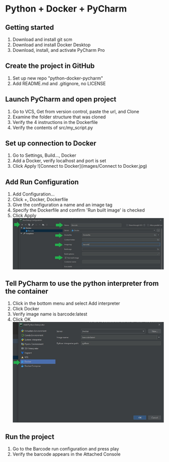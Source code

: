 # Python + Docker + PyCharm

## Getting started
1. Download and install git scm
2. Download and install Docker Desktop
3. Download, install, and activate PyCharm Pro

## Create the project in GitHub
1. Set up new repo "python-docker-pycharm"
2. Add README.md and .gitignore, no LICENSE

## Launch PyCharm and open project
1. Go to VCS, Get from version control, paste the url, and Clone
2. Examine the folder structure that was cloned
3. Verify the 4 instructions in the Dockerfile
4. Verify the contents of src/my_script.py

## Set up connection to Docker
1. Go to Settings, Build..., Docker
2. Add a Docker, verify localhost and port is set
3. Click Apply
![Connect to Docker](images/Connect to Docker.jpg)
    
## Add Run Configuration
1. Add Configuration...
2. Click +, Docker, Dockerfile
3. Give the configuration a name and an image tag
4. Specify the Dockerfile and confirm 'Run built image' is checked
5. Click Apply
![Add run configuration](images/Add%20run%20configuration.jpg)

## Tell PyCharm to use the python interpreter from the container
1. Click in the bottom menu and select Add interpreter
2. Click Docker
3. Verify image name is barcode:latest
4. Click OK
![Set interpreter to container](images/Set%20interpreter%20to%20container.jpg)

## Run the project
1. Go to the Barcode run configuration and press play
2. Verify the barcode appears in the Attached Console